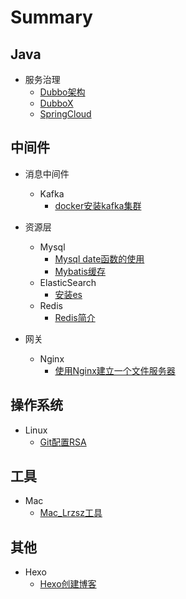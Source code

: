 # Summary

## Java
* 服务治理
  * [Dubbo架构](./Java/dubbo.md)
  * [DubboX](./Java/dubbo_rest.md)
  * [SpringCloud](./Java/spring_cloud_eureka_demo.md)

## 中间件    
* 消息中间件
  * Kafka
    * [docker安装kafka集群](.kafka/docker_install_kafka_cluster.md)

* 资源层
  * Mysql
    * [Mysql date函数的使用](./MySQL/mysql_date_function.md)
    * [Mybatis缓存](./MySQL/Mybatis缓存.md)
  * ElasticSearch
    * [安装es](./elk/安装es.md)
  * Redis
    * [Redis简介](./redis/redis-concept.md)
* 网关
  * Nginx
    * [使用Nginx建立一个文件服务器](./Nginx/使用Nginx建立一个文件服务器.md)  

## 操作系统
* Linux
  * [Git配置RSA](./Linux/setSSH.md)  
  
## 工具
* Mac
  * [Mac_Lrzsz工具](./Tools/Mac_Lrzsz工具.md)      
  
## 其他
* Hexo
  * [Hexo创建博客](./Others/hexo创建博客.md)     
  
 